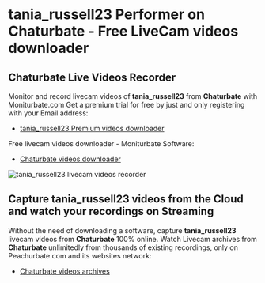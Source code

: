 # tania_russell23 Performer on Chaturbate - Free LiveCam videos downloader

## Chaturbate Live Videos Recorder

Monitor and record livecam videos of **tania_russell23** from **Chaturbate** with Moniturbate.com
Get a premium trial for free by just and only registering with your Email address:
* [tania_russell23 Premium videos downloader](https://moniturbate.com/request-demo-licence-key.html)

Free livecam videos downloader - Moniturbate Software:
* [Chaturbate videos downloader](https://moniturbate.com/moniturbate-download-software.html)

![tania_russell23 livecam videos recorder](https://peachurnet.com/templates/moniturbate-software.png)


## Capture tania_russell23 videos from the Cloud and watch your recordings on Streaming

Without the need of downloading a software, capture **tania_russell23** livecam videos from **Chaturbate** 100% online.
Watch Livecam archives from **Chaturbate** unlimitedly from thousands of existing recordings, only on Peachurbate.com and its websites network:
* [Chaturbate videos archives](https://peachurnet.com/)